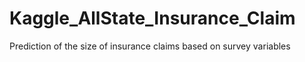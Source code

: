 # Kaggle_AllState_Insurance_Claim 

Prediction of the size of insurance claims based on survey variables
